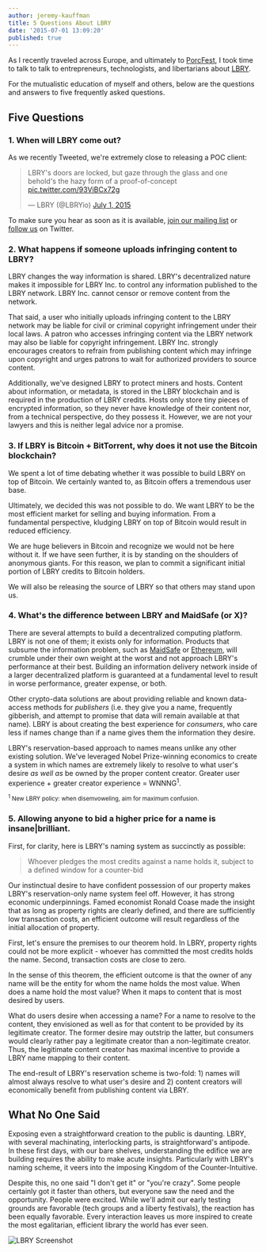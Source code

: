 ```yaml
---
author: jeremy-kauffman
title: 5 Questions About LBRY
date: '2015-07-01 13:09:20'
published: true
---
```


As I recently traveled across Europe, and ultimately to [PorcFest](http://www.porcfest.com), I took time to talk to talk to entrepreneurs, technologists, and libertarians about [LBRY](https://lbry.com).

For the mutualistic education of myself and others, below are the questions and answers to five frequently asked questions.

## Five Questions

### 1. When will LBRY come out?

As we recently Tweeted, we're extremely close to releasing a POC client:

> LBRY's doors are locked, but gaze through the glass and one behold's the hazy form of a proof-of-concept [pic.twitter.com/93ViBCx72g](http://t.co/93ViBCx72g)
>
> — LBRY (@LBRYio) [July 1, 2015](https://twitter.com/LBRYio/status/616333374878281728)

To make sure you hear as soon as it is available, [join our mailing list](/list/subscribe) or [follow us](https://twitter.com/lbryio) on Twitter.


### 2. What happens if someone uploads infringing content to LBRY?

LBRY changes the way information is shared. LBRY's decentralized nature makes it impossible for LBRY Inc. to control any information
published to the LBRY network. LBRY Inc. cannot censor or remove content from the network.

That said, a user who initially uploads infringing content to the LBRY network may be liable for civil or criminal copyright
infringement under their local laws. A patron who accesses infringing content via the LBRY network may also be liable for copyright
infringement. LBRY Inc. strongly encourages creators to refrain from publishing content which may infringe upon copyright and urges
patrons to wait for authorized providers to source content.

Additionally, we've designed LBRY to protect miners and hosts. Content about information, or metadata, is stored in the LBRY blockchain
and is required in the production of LBRY credits. Hosts only store tiny pieces of encrypted information, so they never have knowledge
of their content nor, from a technical perspective, do they possess it. However, we are not your lawyers and this is neither
legal advice nor a promise.


### 3. If LBRY is Bitcoin + BitTorrent, why does it not use the Bitcoin blockchain?

We spent a lot of time debating whether it was possible to build LBRY on top of Bitcoin. We certainly wanted to, as Bitcoin
offers a tremendous user base.

Ultimately, we decided this was not possible to do. We want LBRY to be the most efficient market for selling and buying
information. From a fundamental perspective, kludging LBRY on top of Bitcoin would result in reduced efficiency.

We are huge believers in Bitcoin and recognize we would not be here without it. If we have seen further, it is by standing on
the shoulders of anonymous giants. For this reason, we plan to commit a significant initial portion of LBRY credits to
Bitcoin holders.

We will also be releasing the source of LBRY so that others may stand upon us.


### 4. What's the difference between LBRY and MaidSafe (or X)?

There are several attempts to build a decentralized computing platform. LBRY is not one of them; it exists only for information.
Products that subsume the information problem, such as [MaidSafe](https://www.maidsafe.net) or [Ethereum](https://www.ethereum.org), will crumble
under their own weight at the worst and not approach LBRY's performance at their best. Building an information delivery network
inside of a larger decentralized platform is guaranteed at a fundamental level to result in worse performance, greater expense,
or both.

Other crypto-data solutions are about providing reliable and known data-access methods for *publishers* (i.e. they give you a name,
frequently gibberish, and attempt to promise that data will remain available at that name). LBRY is about creating the best experience
for *consumers*, who care less if names change than if a name gives them the information they desire.

LBRY's reservation-based approach to names means unlike any other existing solution. We've leveraged Nobel Prize-winning economics
to create a system in which names are extremely likely to resolve to what user's desire *as well as* be owned by the proper content
creator. Greater user experience + greater creator experience = WNNNG<sup>1</sup>.

<small><sup>1</sup> New LBRY policy: when disemvoweling, aim for maximum confusion. </small>


### 5. **Allowing anyone to bid a higher price for a name is insane|brilliant.**

First, for clarity, here is LBRY's naming system as succinctly as possible:

> Whoever pledges the most credits against a name holds it, subject to a defined window for a counter-bid

Our instinctual desire to have confident possession of our property makes LBRY's reservation-only name system feel off. However,
it has strong economic underpinnings. Famed economist Ronald Coase made the insight that as long as property rights are clearly
defined, and there are sufficiently low transaction costs, an efficient outcome will result regardless of the initial allocation
of property.

First, let's ensure the premises to our theorem hold. In LBRY, property rights could not be more explicit - whoever has committed
the most credits holds the name. Second, transaction costs are close to zero.

In the sense of this theorem, the efficient outcome is that the owner of any name will be the entity for whom the name holds the
most value. When does a name hold the most value? When it maps to content that is most desired by users.

What do users desire when accessing a name? For a name to resolve to the content, they envisioned as well as for that content to be
provided by its legitimate creator. The former desire may outstrip the latter, but consumers would clearly rather pay a legitimate
creator than a non-legitimate creator. Thus, the legitimate content creator has maximal incentive to provide a LBRY name mapping
to their content.

The end-result of LBRY's reservation scheme is two-fold: 1) names will almost always resolve to what user's desire and 2) content
creators will economically benefit from publishing content via LBRY.


## What No One Said

Exposing even a straightforward creation to the public is daunting. LBRY, with several machinating, interlocking parts, is
straightforward's antipode. In these first days, with our bare shelves, understanding the edifice we are building requires
the ability to make acute insights. Particularly with LBRY's naming scheme, it veers into the imposing Kingdom of the
Counter-Intuitive.

Despite this, no one said "I don't get it" or "you're crazy". Some people certainly got it faster than others, but everyone saw
the need and the opportunity. People were excited. While we'll admit our early testing grounds are favorable (tech groups and a
liberty festivals), the reaction has been equally favorable. Every interaction leaves us more inspired to create the most egalitarian,
efficient library the world has ever seen.

![LBRY Screenshot](https://pbs.twimg.com/media/CI2n8ClWsAAFlrG.png)
